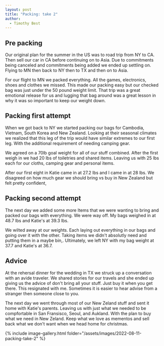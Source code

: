 ```yaml
---
layout: post
title: "Packing: take 2"
author:
  - Timothy Best
---
```


## Pre packing

Our original plan for the summer in the US was to road trip from NY to CA. Then sell our car in CA before continuing on to Asia. Due to commitments being canceled and commitments being added we ended up settling on. Flying to MN then back to NY then to TX and then on to Asia.

For our flight to MN we packed everything. All the games, electronics, shoes and clothes we missed. This made our packing easy but our checked bag was just under the 50 pound weight limit. That trip was a great emotional release for us and lugging that bag around was a great lesson in why it was so important to keep our weight down.

## Packing first attempt

When we got back to NY we started packing our bags for Cambodia, Vietnam, South Korea and New Zealand. Looking at their seasonal climates we realized that this leg of the trip would have similar extremes to our first leg. With the additional requirement of needing camping gear.

We agreed on a 70lb goal weight for all of our stuff combined. After the first weigh in we had 20 lbs of toiletries and shared items. Leaving us with 25 lbs each for our cloths, camping gear and personal items. 

After our first eight in Katie came in at 27.2 lbs and I came in at 28 lbs. We disagreed on how much gear we should bring vs buy in New Zealand but felt pretty confident,

## Packing second attempt

The next day we added some more Items that we were wanting to bring and packed our bags with everything. We were way off. My bags weighed in at 48.7 lbs and Katie's at 39.3 lbs.

We wilted away at our weights. Each laying out everything in our bags and going over it with the other. Taking items we didn't absolutly need and putting them in a maybe bin,. Ultimately, we left NY with my bag weight at 37.7 and Katie's at 36.7.

## Advice

At the rehersal dinner for the wedding in TX we struck up a conversation with an avide traveler. We shared stories for our travels and she ended up giving us the advice of don't bring all your stuff. Just buy it when you get there. This resignated with me. Sometimes it is easier to hear advise from a stranger then someone close to you.

The next day we went through most of our New Zeland stuff and sent it home with Katie's parents. Leaving us with just what we needed to be compfortable in San Fransisco, Seoul, and Aukland. With the plan to buy what we need in New Zeland. Keep what we love as mementos and sell back what we don't want when we head home for christmas.

{% include image-gallery.html folder="/assets/images/2022-08-11-packing-take-2" %}

